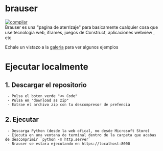 # brauser
<a href="https://github.com/Luarpri/brauser/actions/workflows/pages/pages-build-deployment/"><img src="https://github.com/Luarpri/brauser/actions/workflows/pages/pages-build-deployment/badge.svg" alt="compilar"></a><br>
Brauser es una "pagina de aterrizaje" para basicamente cualquier cosa que use tecnologia web, iframes, juegos de Construct, aplicaciones webview , etc<br>

Echale un vistazo a la [galeria](https://github.com/luarpri/brauser/gallery/GALLERY.md) para ver algunos ejemplos

# Ejecutar localmente


## 1. Descargar el repositorio<br>
     - Pulsa el boton verde "<> Code"
     - Pulsa en "download as zip"
     - Extrae el archivo zip con tu descompresor de prefencia
## 2. Ejecutar
     - Descarga Python (desde la web ofical, no desde Microsoft Store)
     - Ejecuta en una ventana de terminal dentro de la carpeta que acabas de descomprimir `python -m http.server`
     - Brauser se estara ejecutando en https://localhost:8000
